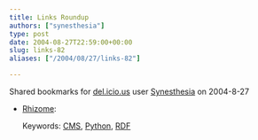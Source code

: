 ```yaml
---
title: Links Roundup
authors: ["synesthesia"]
type: post
date: 2004-08-27T22:59:00+00:00
slug: links-82 
aliases: ["/2004/08/27/links-82"]

---
```

Shared bookmarks for [del.icio.us][1] user  [Synesthesia][2] on 2004-8-27

  * [Rhizome][3]:
   
    Keywords: [CMS][4], [Python][5], [RDF][6]

 [1]: https://del.icio.us/
 [2]: https://del.icio.us/synesthesia
 [3]: https://rhizome.liminalzone.org/Rhizome "https://rhizome.liminalzone.org/Rhizome"
 [4]: https://del.icio.us/synesthesia/CMS
 [5]: https://del.icio.us/synesthesia/Python
 [6]: https://del.icio.us/synesthesia/RDF